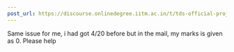 ```yaml
---
post_url: https://discourse.onlinedegree.iitm.ac.in/t/tds-official-project1-discrepencies/171141/307
---
```

Same issue for me, i had got 4/20 before but in the mail, my marks is given as 0. Please help